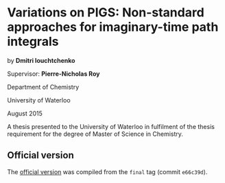 # Variations on PIGS: Non-standard approaches for imaginary-time path integrals

by **Dmitri Iouchtchenko**

Supervisor: **Pierre-Nicholas Roy**

Department of Chemistry

University of Waterloo

August 2015

A thesis presented to the University of Waterloo in fulfilment of the thesis requirement for the degree of Master of Science in Chemistry.


## Official version

The [official version](https://uwspace.uwaterloo.ca/handle/10012/9559) was compiled from the `final` tag (commit `e66c39d`).

